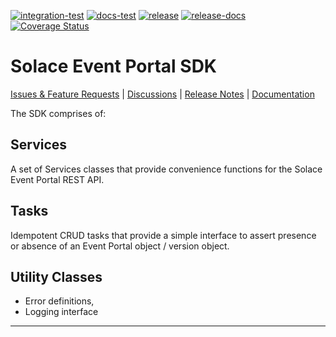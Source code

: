 [![integration-test](https://github.com/SolaceLabs/ep-sdk-typescript/actions/workflows/integration-test.yml/badge.svg)](https://github.com/SolaceLabs/ep-sdk-typescript/actions/workflows/integration-test.yml)
[![docs-test](https://github.com/SolaceLabs/ep-sdk-typescript/actions/workflows/docs-test.yml/badge.svg)](https://github.com/SolaceLabs/ep-sdk-typescript/actions/workflows/docs-test.yml)
[![release](https://github.com/SolaceLabs/ep-sdk-typescript/actions/workflows/release.yml/badge.svg)](https://github.com/SolaceLabs/ep-sdk-typescript/actions/workflows/release.yml)
[![release-docs](https://github.com/SolaceLabs/ep-sdk-typescript/actions/workflows/release-docs.yml/badge.svg)](https://github.com/SolaceLabs/ep-sdk-typescript/actions/workflows/release-docs.yml)
[![Coverage Status](https://coveralls.io/repos/github/SolaceLabs/ep-sdk-typescript/badge.svg?branch=main&kill_cache=1)](https://coveralls.io/github/SolaceLabs/ep-sdk-typescript?branch=main)

# Solace Event Portal SDK

[Issues & Feature Requests](https://github.com/SolaceLabs/ep-sdk-typescript/issues) |
[Discussions](https://github.com/SolaceLabs/ep-sdk-typescript/discussions) |
[Release Notes](./ReleaseNotes.md) |
[Documentation](https://solacelabs.github.io/ep-sdk-typescript/)

The SDK comprises of:

## Services

A set of Services classes that provide convenience functions for the Solace Event Portal REST API.

## Tasks

Idempotent CRUD tasks that provide a simple interface to assert presence or absence of an Event Portal object / version object.

## Utility Classes

- Error definitions,
- Logging interface

---
